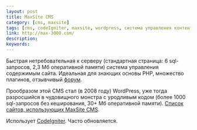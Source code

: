 ```yaml
---
layout: post
title: MaxSite CMS
category: [cms, maxsite]
tags: [cms, codeIgniter, maxsite, wordpress, система управления контентом]
link: http://max-3000.com/
description:
keywords:
---
```


<p>Быстрая нетребовательная к серверу (стандартная страница: 6 sql-запросов, 2,3 Мб оперативной памяти) система управления содержимым сайта. Идеальная для знающих основы PHP, множество плагинов, отзывчивый <a href="http://forum.max-3000.com/">форум</a>.</p>
<p>Прообразом этой CMS стал (в 2008 году) WordPress, уже тогда разросшийся в чудовищного монстра с уродливым кодом (более 1000 sql-запросов без кеширования, 30+ Мб оперативной памяти). <a href="http://www.cmsmagazine.ru/catalogue/maxsite/works/">Список сайтов, использующих MaxSite&nbsp;CMS</a>.</p>
<p>Использует <a href="http://code-igniter.ru/">CodeIgniter</a>. Часто обновляется.</p>
